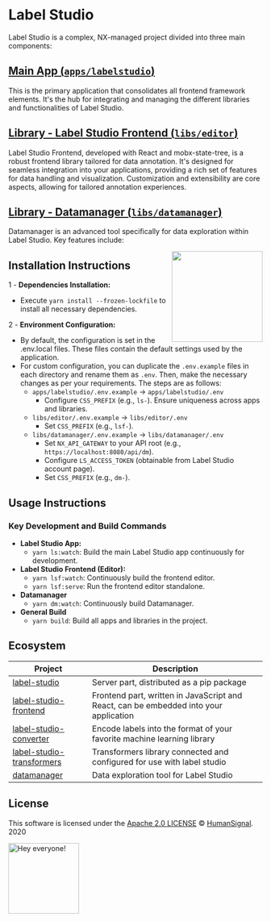 # Label Studio

Label Studio is a complex, NX-managed project divided into three main components:

## [Main App (`apps/labelstudio`)][lso]
This is the primary application that consolidates all frontend framework elements. It's the hub for integrating and managing the different libraries and functionalities of Label Studio.

## [Library - Label Studio Frontend (`libs/editor`)][lsf]
Label Studio Frontend, developed with React and mobx-state-tree, is a robust frontend library tailored for data annotation. It's designed for seamless integration into your applications, providing a rich set of features for data handling and visualization. Customization and extensibility are core aspects, allowing for tailored annotation experiences.

## [Library - Datamanager (`libs/datamanager`)][dm]
Datamanager is an advanced tool specifically for data exploration within Label Studio. Key features include:

<img align="right" height="180" src="https://github.com/heartexlabs/label-studio/blob/master/images/heartex_icon_opossum_green@2x.png?raw=true" />

## Installation Instructions

1 - **Dependencies Installation:**
- Execute `yarn install --frozen-lockfile` to install all necessary dependencies.

2 - **Environment Configuration:**
- By default, the configuration is set in the .env.local files. These files contain the default settings used by the application.
- For custom configuration, you can duplicate the `.env.example` files in each directory and rename them as `.env`. Then, make the necessary changes as per your requirements. The steps are as follows:
    - `apps/labelstudio/.env.example` -> `apps/labelstudio/.env`
        - Configure `CSS_PREFIX` (e.g., `ls-`). Ensure uniqueness across apps and libraries.
    - `libs/editor/.env.example` -> `libs/editor/.env`
        - Set `CSS_PREFIX` (e.g., `lsf-`).
    - `libs/datamanager/.env.example` -> `libs/datamanager/.env`
        - Set `NX_API_GATEWAY` to your API root (e.g., `https://localhost:8080/api/dm`).
        - Configure `LS_ACCESS_TOKEN` (obtainable from Label Studio account page).
        - Set `CSS_PREFIX` (e.g., `dm-`).

## Usage Instructions
### Key Development and Build Commands
- **Label Studio App:**
    - `yarn ls:watch`: Build the main Label Studio app continuously for development.
- **Label Studio Frontend (Editor):**
    - `yarn lsf:watch`: Continuously build the frontend editor.
    - `yarn lsf:serve`: Run the frontend editor standalone.
- **Datamanager**
    - `yarn dm:watch`: Continuously build Datamanager.
- **General Build**
    - `yarn build`: Build all apps and libraries in the project.


## Ecosystem

| Project                          | Description |
|----------------------------------|-|
| [label-studio][lso]              | Server part, distributed as a pip package |
| [label-studio-frontend][lsf]     | Frontend part, written in JavaScript and React, can be embedded into your application |
| [label-studio-converter][lsc]    | Encode labels into the format of your favorite machine learning library |
| [label-studio-transformers][lst] | Transformers library connected and configured for use with label studio |
| [datamanager][dm]                | Data exploration tool for Label Studio |

## License

This software is licensed under the [Apache 2.0 LICENSE](../LICENSE) © [HumanSignal](https://www.humansignal.com/). 2020

<img src="https://github.com/heartexlabs/label-studio/blob/master/images/opossum_looking.png?raw=true" title="Hey everyone!" height="140" width="140" />

[lsc]: https://github.com/heartexlabs/label-studio-converter
[lst]: https://github.com/heartexlabs/label-studio-transformers

[lsf]: libs/editor/README.md
[dm]: libs/datamanager/README.md
[lso]: apps/labelstudio/README.md

